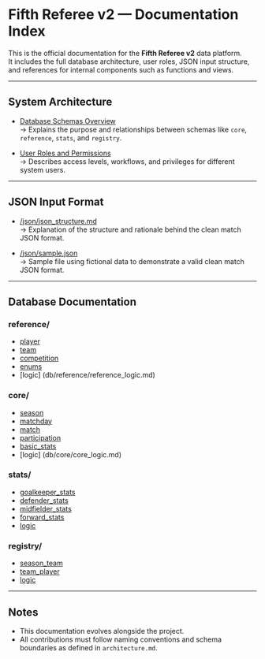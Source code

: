# Fifth Referee v2 — Documentation Index

This is the official documentation for the **Fifth Referee v2** data platform.  
It includes the full database architecture, user roles, JSON input structure, and references for internal components such as functions and views.

---

## System Architecture

- [Database Schemas Overview](architecture.md)  
  → Explains the purpose and relationships between schemas like `core`, `reference`, `stats`, and `registry`.

- [User Roles and Permissions](roles.md)  
  → Describes access levels, workflows, and privileges for different system users.

---

## JSON Input Format

- [/json/json_structure.md](json/json_structure.md)  
  → Explanation of the structure and rationale behind the clean match JSON format.

- [/json/sample.json](json/sample.json)  
  → Sample file using fictional data to demonstrate a valid clean match JSON format.

---

## Database Documentation

### reference/
- [player](db/reference/player.md)
- [team](db/reference/team.md)
- [competition](db/reference/competition.md)
- [enums](db/reference/enums.md)
- [logic] (db/reference/reference_logic.md)

### core/
- [season](db/core/season.md)
- [matchday](db/core/matchday.md)
- [match](db/core/match.md)
- [participation](db/core/participation.md)
- [basic_stats](db/core/basic_stats.md)
- [logic] (db/core/core_logic.md) 

### stats/
- [goalkeeper_stats](db/stats/goalkeeper_stats.md)
- [defender_stats](db/stats/defender_stats.md)
- [midfielder_stats](db/stats/midfielder_stats.md)
- [forward_stats](db/stats/forward_stats.md)
- [logic](db/stats/stats_logic.md)

### registry/
- [season_team](db/registry/season_team.md)
- [team_player](db/registry/team_player.md)
- [logic](db/registry/registry_logic.md)

---

## Notes

- This documentation evolves alongside the project.
- All contributions must follow naming conventions and schema boundaries as defined in `architecture.md`.
